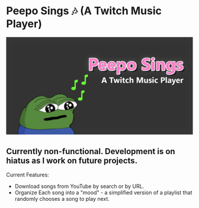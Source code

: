 # Peepo Sings 🎶 (A Twitch Music Player)

![Peepo Sings](docs/meta.png)

## Currently non-functional. Development is on hiatus as I work on future projects.

Current Features:

- Download songs from YouTube by search or by URL.
- Organize Each song into a "mood" - a simplified version of a playlist that randomly chooses a song to play next.
